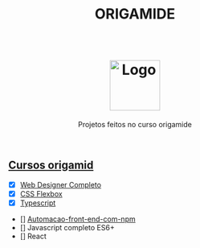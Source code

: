 <h1 align="center">ORIGAMIDE</h1>
<br/>
<h1 align="center"><img width=100 src="https://avatars.githubusercontent.com/u/1330847?v=4" alt="Logo"></h1>

<p align="center">Projetos feitos no curso origamide<br>
</p>

<br/>

## [Cursos origamid](https://www.origamid.com/cursos/)

- [x] [Web Designer Completo](https://github.com/jefte199/Bikcraft)
- [x] [CSS Flexbox](https://github.com/jefte199/origamid/tree/main/CSS_flexbox/projeto)
- [x] [Typescript](https://github.com/jefte199/Aprendendo-Typescript)
- [] [Automacao-front-end-com-npm](https://github.com/jefte199/origamid/tree/main/gulp)
- []  Javascript completo ES6+
- []  React